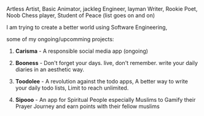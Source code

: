 Artless Artist, Basic Animator, jackleg Engineer, layman Writer, Rookie Poet, Noob Chess player, Student of Peace (list goes on and on)

I am trying to create a better world using Software Engineering, 

some of my ongoing/upcomming projects: 

1. **Carisma** - A responsible social media app (ongoing)
   
3. **Booness** - Don't forget your days. live, don't remember. write your daily diaries in an aesthetic way.
 
4. **Toodolee** - A revolution against the todo apps, A better way to write your daily todo lists, Limit to reach unlimited.
 
6. **Sipooo** - An app for Spiritual People especially Muslims to Gamify their Prayer Journey and earn points with their fellow muslims
